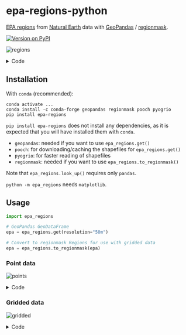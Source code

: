 # epa-regions-python

[EPA regions](https://www.epa.gov/aboutepa/regional-and-geographic-offices)
from [Natural Earth](https://www.naturalearthdata.com) data
with [GeoPandas](https://geopandas.org) / [regionmask](https://regionmask.readthedocs.io).

[![Version on PyPI](https://img.shields.io/pypi/v/epa-regions.svg)](https://pypi.org/project/epa-regions/)

![regions](https://github.com/zmoon/epa-regions-python/assets/15079414/003d3c54-bb78-4d44-9c78-5717a935dd41)

<details><summary>Code</summary>

```sh
python -m epa_regions -r 50m --states-only --save
```
</details>

## Installation

With `conda` (recommended):

```
conda activate ...
conda install -c conda-forge geopandas regionmask pooch pyogrio
pip install epa-regions
```

`pip install epa-regions` does not install any dependencies,
as it is expected that you will have installed them with `conda`.

* `geopandas`: needed if you want to use `epa_regions.get()`
* `pooch`: for downloading/caching the shapefiles for `epa_regions.get()`
* `pyogrio`: for faster reading of shapefiles
* `regionmask`: needed if you want to use `epa_regions.to_regionmask()`

Note that `epa_regions.look_up()` requires only `pandas`.

`python -m epa_regions` needs `matplotlib`.

## Usage

```python
import epa_regions

# GeoPandas GeoDataFrame
epa = epa_regions.get(resolution="50m")

# Convert to regionmask Regions for use with gridded data
epa = epa_regions.to_regionmask(epa)
```

### Point data

![points](https://github.com/zmoon/epa-regions-python/assets/15079414/990dccc8-096b-4eb1-9e90-ec3920518aed)

<details><summary>Code</summary>

```python
import geopandas as gpd
import matplotlib.pyplot as plt
import numpy as np

import epa_regions

rng = np.random.default_rng(seed=123)

epa = epa_regions.get(resolution="50m")

# CONUS
lonmin, lonmax = -125, -66
latmin, latmax = 24, 50
n = 250
lon = rng.uniform(lonmin, lonmax, n)
lat = rng.uniform(latmin, latmax, n)
points = gpd.GeoDataFrame(
    geometry=gpd.points_from_xy(lon, lat, crs="EPSG:4326")
)

fig, ax = plt.subplots(constrained_layout=True, figsize=(4, 2.5))

epa.plot(column="number", ax=ax, alpha=0.6)
points.sjoin(epa, predicate="within").plot(column="number", ax=ax, ec="0.3", lw=1)

ax.set(xlim=(lonmin, lonmax), ylim=(latmin, latmax))
ax.axis("off")

fig.savefig("points.png", dpi="figure", bbox_inches="tight")
```
</details>

### Gridded data

![gridded](https://github.com/zmoon/epa-regions-python/assets/15079414/832087e1-456a-4cd5-8fd7-15342e12f73f)

<details><summary>Code</summary>

```python
import cartopy.crs as ccrs
import cartopy.feature as cfeature
import matplotlib.pyplot as plt
import numpy as np
import pandas as pd
import xarray as xr

import epa_regions

epa = epa_regions.to_regionmask(epa_regions.get(resolution="50m"))

# CONUS
lonmin, lonmax = -125, -66
latmin, latmax = 24, 50

ds = (
    xr.tutorial.open_dataset("air_temperature")
    .sel(lon=slice(lonmin + 360, lonmax + 360), lat=slice(latmax, latmin))
)
mask = epa.mask(ds.isel(time=0))

proj = ccrs.LambertConformal(central_longitude=-100)
tran = ccrs.PlateCarree()

fig = plt.figure(figsize=(6, 6), constrained_layout=True)

ax = fig.add_subplot(3, 1, (1, 2), projection=proj)

mask.plot.pcolormesh(
    levels=np.arange(mask.min() - 0.5, mask.max() + 1),
    ax=ax,
    transform=ccrs.PlateCarree(),
    cmap="tab10",
    cbar_kwargs=dict(
        orientation="horizontal",
        fraction=0.075,
        pad=0.05,
        ticks=np.arange(mask.min(), mask.max() + 1),
        format="R{x:.0f}",
        label="EPA Region",
    ),
)

ax.add_feature(cfeature.STATES, linewidth=0.7, edgecolor="0.3")
ax.coastlines()
ax.set_extent([lonmin, lonmax - 2, latmin, latmax], crs=tran)
ax.set_title("")

ax = fig.add_subplot(3, 1, 3)

(dt,) = np.unique(ds.time.diff("time"))

window = pd.Timedelta("30D")
(
    ds["air"].groupby(mask)
    .mean()
    .rolling(time=int(window / dt), center=True)
    .mean()
    .plot(
        hue="mask",
        ax=ax,
        add_legend=False,
    )
)

ax.set_xlabel("")
ax.text(
    0.01,
    0.97,
    f"{window.total_seconds() / 86400:g}-day rolling mean",
    ha="left",
    va="top",
    transform=ax.transAxes,
    fontsize=11,
)

fig.savefig("gridded.png", dpi="figure", bbox_inches="tight")
```
</details>
